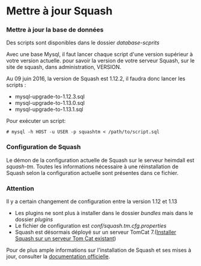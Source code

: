 # Mettre à jour Squash
### Mettre à jour la base de données
Des scripts sont disponibles dans le dossier *database-scprits*

Avec une base Mysql, il faut lancer chaque script d'une version supérieur à votre version actuelle.
pour savoir la version de votre serveur Squash, sur le site de squash, dans administration, VERSION.

Au 09 juin 2016, la version de Squash est 1.12.2, il faudra donc lancer les scripts :
- mysql-upgrade-to-1.12.3.sql
- mysql-upgrade-to-1.13.0.sql
- mysql-upgrade-to-1.13.1.sql

Pour exécuter un script:
```
# mysql -h HOST -u USER -p squashtm < /path/to/script.sql 
```


### Configuration de Squash
Le démon de la configuration actuelle de Squash sur le serveur heimdall est *squash-tm*.
Toutes les informations nécessaire à une réinstallation de Squash selon la configuration actuelle sont présentes dans ce fichier.


### Attention
Il y a certain changement de configuration entre la version 1.12 et 1.13
- Les plugins ne sont plus à installer dans le dossier *bundles* mais dans le dossier *plugins*
- Le fichier de configuration est *conf/squash.tm.cfg.properties*
- Squash est désormais déployé sur un serveur TomCat 7.([Installer Squash sur un serveur Tom Cat existant](https://sites.google.com/a/henix.fr/wiki-squash-tm/installation-and-exploitation-guide/2---installation-of-squash-tm/2-08-deploy-squash-tm-in-tomcat))

Pour de plus ample informations sur l'installation de Squash et ses mises à jour, consulter la [documentation officielle](https://sites.google.com/a/henix.fr/wiki-squash-tm/installation-and-exploitation-guide/2---installation-of-squash-tm).

